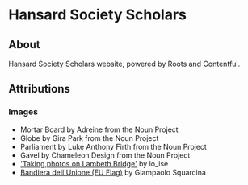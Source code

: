 # Hansard Society Scholars

## About

Hansard Society Scholars website, powered by Roots and Contentful.

## Attributions

### Images

* Mortar Board by Adreine from the Noun Project
* Globe by Gira Park from the Noun Project
* Parliament by Luke Anthony Firth from the Noun Project
* Gavel by Chameleon Design from the Noun Project
* ['Taking photos on Lambeth Bridge'](https://www.flickr.com/photos/lo_ise/4730973273/sizes/o/) by lo_ise
* [Bandiera dell'Unione (EU Flag)](https://www.flickr.com/photos/squarcina/2087217652/sizes/l) by Giampaolo Squarcina